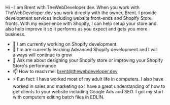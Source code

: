 Hi - I am Brent with TheWebDeveloper.dev. When you work with TheWebDeveloper.dev you work directly with the owner, Brent. I provide development services including website front-ends and Shopify Store fronts. With my experience with Shopify, I can help setup your store and also help improve it so it performs as you expect and gets you more business.

- 🔭 I am currently working on Shopify development
- 🌱 I'm are currently learning Advanced Shopify development and I will always will continue to grow
- 💬 Ask me about designing your Shopify store or improving your Shopify Store's performance
- 📫 How to reach me: brent@thewebdeveloper.dev
- ⚡ Fun fact: I have worked most of my adult life in computers. I also have worked in sales and marketing so I have a great understanding of how to get clients to your website including Google Ads and SEO. I got my start with computers editing batch files in EDLIN.
